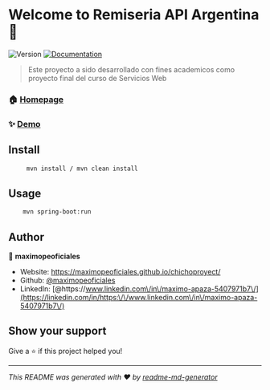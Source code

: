 # Welcome to Remiseria API Argentina 👋
![Version](https://img.shields.io/badge/version-1.0.0-blue.svg?cacheSeconds=2592000)
[![Documentation](https://img.shields.io/badge/documentation-yes-brightgreen.svg)](http://localhost:8080/api/swagger-ui/)

> Este proyecto a sido desarrollado con fines academicos como proyecto final del curso de Servicios Web

### 🏠 [Homepage](http://localhost:8080/api/swagger-ui/)

### ✨ [Demo](http://localhost:8080/api/swagger-ui/)

## Install

```sh
     mvn install / mvn clean install
```

## Usage

```sh
    mvn spring-boot:run
```

## Author

👤 **maximopeoficiales**

* Website: https://maximopeoficiales.github.io/chichoproyect/
* Github: [@maximopeoficiales](https://github.com/maximopeoficiales)
* LinkedIn: [@https:\/\/www.linkedin.com\/in\/maximo-apaza-5407971b7\/](https://linkedin.com/in/https:\/\/www.linkedin.com\/in\/maximo-apaza-5407971b7\/)

## Show your support

Give a ⭐️ if this project helped you!


***
_This README was generated with ❤️ by [readme-md-generator](https://github.com/kefranabg/readme-md-generator)_